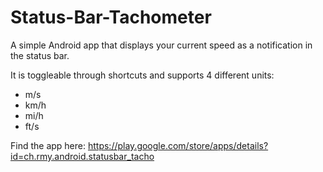 # Status-Bar-Tachometer
A simple Android app that displays your current speed as a notification in the status bar.

It is toggleable through shortcuts and supports 4 different units:
- m/s
- km/h
- mi/h
- ft/s

Find the app here: https://play.google.com/store/apps/details?id=ch.rmy.android.statusbar_tacho
